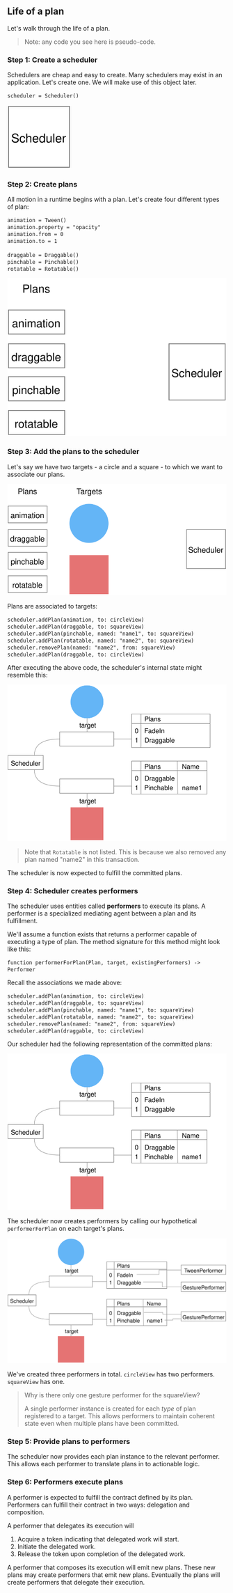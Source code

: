 ## Life of a plan

Let's walk through the life of a plan.

> Note: any code you see here is pseudo-code.

### Step 1: Create a scheduler

Schedulers are cheap and easy to create. Many schedulers may exist in an application. Let's create one. We will make use of this object later.

```
scheduler = Scheduler()
```

![](../../_assets/LifeOfAPlan-step1.svg)

### Step 2: Create plans

All motion in a runtime begins with a plan. Let's create four different types of plan:

```
animation = Tween()
animation.property = "opacity"
animation.from = 0
animation.to = 1

draggable = Draggable()
pinchable = Pinchable()
rotatable = Rotatable()
```

![](../../_assets/LifeOfAPlan-step2.svg)

### Step 3: Add the plans to the scheduler

Let's say we have two targets - a circle and a square - to which we want to associate our plans.

![](../../_assets/LifeOfAPlan-step3-targets.svg)

Plans are associated to targets:

```
scheduler.addPlan(animation, to: circleView)
scheduler.addPlan(draggable, to: squareView)
scheduler.addPlan(pinchable, named: "name1", to: squareView)
scheduler.addPlan(rotatable, named: "name2", to: squareView)
scheduler.removePlan(named: "name2", from: squareView)
scheduler.addPlan(draggable, to: circleView)
```

After executing the above code, the scheduler's internal state might resemble this:

![](../../_assets/TargetManagers.svg)

> Note that `Rotatable` is not listed. This is because we also removed any plan named "name2" in this transaction.

The scheduler is now expected to fulfill the committed plans.

### Step 4: Scheduler creates performers

The scheduler uses entities called **performers** to execute its plans. A performer is a specialized mediating agent between a plan and its fulfillment.

We'll assume a function exists that returns a performer capable of executing a type of plan. The method signature for this method might look like this:

```
function performerForPlan(Plan, target, existingPerformers) -> Performer
```

Recall the associations we made above:

```
scheduler.addPlan(animation, to: circleView)
scheduler.addPlan(draggable, to: squareView)
scheduler.addPlan(pinchable, named: "name1", to: squareView)
scheduler.addPlan(rotatable, named: "name2", to: squareView)
scheduler.removePlan(named: "name2", from: squareView)
scheduler.addPlan(draggable, to: circleView)
```

Our scheduler had the following representation of the committed plans:

![](../../_assets/TargetManagers.svg)

The scheduler now creates performers by calling our hypothetical `performerForPlan` on each target's plans.

![](../../_assets/LifeOfAPlan-step4.svg)

We've created three performers in total. `circleView` has two performers. `squareView` has one.

> Why is there only one gesture performer for the squareView?
> 
> A single performer instance is created for each _type_ of plan registered to a target. This allows performers to maintain coherent state even when multiple plans have been committed.

### Step 5: Provide plans to performers

The scheduler now provides each plan instance to the relevant performer. This allows each performer to translate plans in to actionable logic.

### Step 6: Performers execute plans

A performer is expected to fulfill the contract defined by its plan. Performers can fulfill their contract in two ways: delegation and composition.

A performer that delegates its execution will

1. Acquire a token indicating that delegated work will start.
2. Initiate the delegated work.
3. Release the token upon completion of the delegated work.

A performer that composes its execution will emit new plans. These new plans may create performers that emit new plans. Eventually the plans will create performers that delegate their execution.
